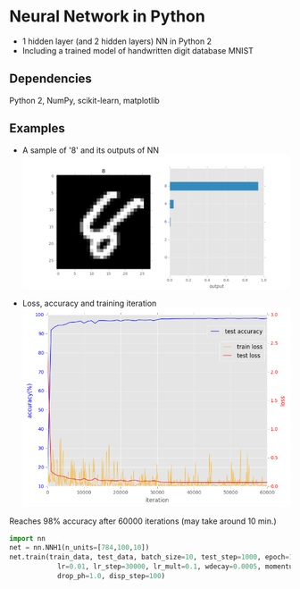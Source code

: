 # Neural Network in Python
* 1 hidden layer (and 2 hidden layers) NN in Python 2
* Including a trained model of handwritten digit database MNIST

## Dependencies
Python 2, NumPy, scikit-learn, matplotlib  

## Examples
* A sample of '8' and its outputs of NN
![Prediction](/examples/NNH1_pred.png)  

* Loss, accuracy and training iteration  
![Log of training](/examples/NNH1_train_log.png)  

Reaches 98% accuracy after 60000 iterations (may take around 10 min.)
```py
import nn
net = nn.NNH1(n_units=[784,100,10])
net.train(train_data, test_data, batch_size=10, test_step=1000, epoch=10, \
            lr=0.01, lr_step=30000, lr_mult=0.1, wdecay=0.0005, momentum=0.9,\
            drop_ph=1.0, disp_step=100)
```

